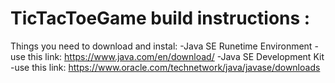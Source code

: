 # TicTacToeGame build instructions :
Things you need to download and instal:
-Java SE Runetime Environment - use this link: https://www.java.com/en/download/
-Java SE Development Kit -use this link: https://www.oracle.com/technetwork/java/javase/downloads
